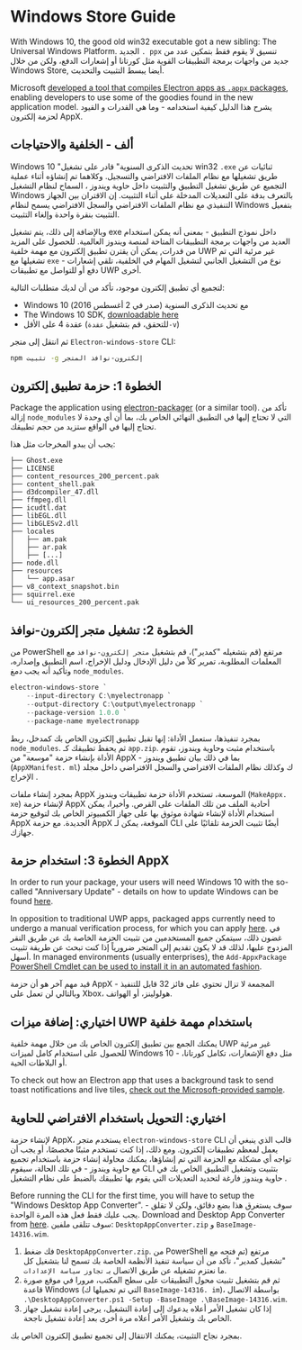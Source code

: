 # Windows Store Guide

With Windows 10, the good old win32 executable got a new sibling: The Universal Windows Platform. الجديد `. ppx` تنسيق لا يقوم فقط بتمكين عدد من جديد من واجهات برمجة التطبيقات القوية مثل كورتانا أو إشعارات الدفع، ولكن من خلال Windows Store, أيضا يبسط التثبيت والتحديث.

Microsoft [developed a tool that compiles Electron apps as `.appx` packages][electron-windows-store], enabling developers to use some of the goodies found in the new application model. يشرح هذا الدليل كيفية استخدامه - وما هي القدرات و القيود لحزمة إلكترون AppX.

## ألف - الخلفية والاحتياجات

Windows 10 "تحديث الذكرى السنوية" قادر على تشغيل win32 `.exe` ثنائيات عن طريق تشغيلها مع نظام الملفات الافتراضي والتسجيل. وكلاهما تم إنشاؤه أثناء عملية التجميع عن طريق تشغيل التطبيق والتثبيت داخل حاوية ويندوز ، السماح لنظام التشغيل Windows بالتعرف بدقة على التعديلات المدخلة على أثناء التثبيت. إن الاقتران بين الجهاز التنفيذي مع نظام الملفات الافتراضي والسجل الافتراضي يسمح لنظام Windows بتفعيل التثبيت بنقرة واحدة وإلغاء التثبيت.

وبالإضافة إلى ذلك، يتم تشغيل exe داخل نموذج التطبيق - بمعنى أنه يمكن استخدام العديد من واجهات برمجة التطبيقات المتاحة لمنصة ويندوز العالمية. للحصول على المزيد من قدرات, يمكن أن يقترن تطبيق إلكترون مع مهمة خلفية UWP غير مرئية التي تم تشغيلها مع `exe` - نوع من التشغيل الجانبي لتشغيل المهام في الخلفية، تلقي إشعارات دفع أو للتواصل مع تطبيقات UWP أخرى.

لتجميع أي تطبيق إلكترون موجود، تأكد من أن لديك متطلبات التالية:

* Windows 10 مع تحديث الذكرى السنوية (صدر في 2 أغسطس 2016)
* The Windows 10 SDK, [downloadable here][windows-sdk]
* عقدة 4 على الأقل (للتحقق، قم بتشغيل `عقدة-v`)

ثم انتقل إلى متجر `Electron-windows-store` CLI:

```sh
npm تثبيت -g إلكترون-نوافذ المتجر
```

## الخطوة 1: حزمة تطبيق إلكترون

Package the application using [electron-packager][electron-packager] (or a similar tool). تأكد من إزالة `node_modules` التي لا تحتاج إليها في التطبيق النهائي الخاص بك، بما أن أي وحدة لا تحتاج إليها في الواقع ستزيد من حجم تطبيقك.

يجب أن يبدو المخرجات مثل هذا:

```plaintext
├── Ghost.exe
├── LICENSE
├── content_resources_200_percent.pak
├── content_shell.pak
├── d3dcompiler_47.dll
├── ffmpeg.dll
├── icudtl.dat
├── libEGL.dll
├── libGLESv2.dll
├── locales
│   ├── am.pak
│   ├── ar.pak
│   ├── [...]
├── node.dll
├── resources
│   └── app.asar
├── v8_context_snapshot.bin
├── squirrel.exe
└── ui_resources_200_percent.pak
```

## الخطوة 2: تشغيل متجر إلكترون-نوافذ

من PowerShell مرتفع (قم بتشغيله "كمدير")، قم بتشغيل `متجر إلكترون-نوافذ` مع المعلمات المطلوبة، تمرير كلاً من دليل الإدخال ودليل الإخراج، اسم التطبيق وإصداره، وتأكيد أنه يجب دمغ `node_modules`.

```powershell
electron-windows-store `
    --input-directory C:\myelectronapp `
    --output-directory C:\output\myelectronapp `
    --package-version 1.0.0 `
    --package-name myelectronapp
```

بمجرد تنفيذها، ستعمل الأداة: إنها تقبل تطبيق إلكترون الخاص بك كمدخل، ربط `node_modules`. ثم يحفظ تطبيقك كـ `app.zip`. باستخدام مثبت وحاوية ويندوز، تقوم الأداة بإنشاء حزمة "موسعة" من AppX - بما في ذلك بيان تطبيق ويندوز (`AppXManifest. ml`) ك وكذلك نظام الملفات الافتراضي والسجل الافتراضي داخل مجلد الإخراج .

بمجرد إنشاء ملفات AppX الموسعة، تستخدم الأداة حزمة تطبيقات ويندوز (`MakeAppx. xe`) لإنشاء حزمة AppX أحادية الملف من تلك الملفات على القرص. وأخيرا، يمكن استخدام الأداة لإنشاء شهادة موثوق بها على جهاز الكمبيوتر الخاص بك لتوقيع حزمة AppX الجديدة. مع حزمة AppX الموقعة، يمكن لـ CLI أيضًا تثبيت الحزمة تلقائيًا على جهازك.

## الخطوة 3: استخدام حزمة AppX

In order to run your package, your users will need Windows 10 with the so-called "Anniversary Update" - details on how to update Windows can be found [here][how-to-update].

In opposition to traditional UWP apps, packaged apps currently need to undergo a manual verification process, for which you can apply [here][centennial-campaigns]. في غضون ذلك، سيتمكن جميع المستخدمين من تثبيت الحزمة الخاصة بك عن طريق النقر المزدوج عليها، لذلك قد لا يكون تقديم إلى المتجر ضرورياً إذا كنت تبحث عن طريقة تثبيت أسهل. In managed environments (usually enterprises), the `Add-AppxPackage` [PowerShell Cmdlet can be used to install it in an automated fashion][add-appxpackage].

قيد مهم آخر هو أن حزمة AppX المجمعة لا تزال تحتوي على فائز 32 قابل للتنفيذ - وبالتالي لن تعمل على Xbox، هولولينز، أو الهواتف.

## اختياري: إضافة ميزات UWP باستخدام مهمة خلفية
يمكنك الجمع بين تطبيق إلكترون الخاص بك من خلال مهمة خلفية UWP غير مرئية للحصول على استخدام كامل لميزات Windows 10 - مثل دفع الإشعارات، تكامل كورتانا، أو البلاطات الحية.

To check out how an Electron app that uses a background task to send toast notifications and live tiles, [check out the Microsoft-provided sample][background-task].

## اختياري: التحويل باستخدام الافتراضي للحاوية

لإنشاء حزمة AppX، يستخدم متجر `electron-windows-store` CLI قالب الذي ينبغي أن يعمل لمعظم تطبيقات إلكترون. ومع ذلك، إذا كنت تستخدم مثبتًا مخصصًا، أو يجب أن تواجه أي مشكلة مع الحزمة التي تم إنشاؤها، يمكنك محاولة إنشاء حزمة باستخدام تجميع مع حاوية ويندوز - في تلك الحالة، سيقوم CLI بتثبيت وتشغيل التطبيق الخاص بك في حاوية ويندوز فارغة لتحديد التعديلات التي يقوم بها تطبيقك بالضبط على نظام التشغيل .

Before running the CLI for the first time, you will have to setup the "Windows Desktop App Converter". سوف يستغرق هذا بضع دقائق، ولكن لا تقلق - يجب عليك فقط فعل هذه المرة الواحدة. Download and Desktop App Converter from [here][app-converter]. سوف تتلقى ملفين: `DesktopAppConverter.zip` و `BaseImage-14316.wim`.

1. فك ضغط `DesktopAppConverter.zip`. من PowerShell مرتفع (تم فتحه مع "تشغيل كمدير"، تأكد من أن سياسة تنفيذ الأنظمة الخاصة بك تسمح لنا بتشغيل كل ما نعتزم تشغيله عن طريق الاتصال بـ `تجاوز سياسة الإعدادات`.
2. ثم قم بتشغيل تثبيت محول التطبيقات على سطح المكتب، مرورا في موقع صورة قاعدة Windows (التي تم تحميلها ك `BaseImage-14316. im`)، بواسطة الاتصال `.\DesktopAppConverter.ps1 -Setup -BaseImage .\BaseImage-14316.wim`.
3. إذا كان تشغيل الأمر أعلاه يدعوك إلى إعادة التشغيل، يرجى إعادة تشغيل جهاز الخاص بك وتشغيل الأمر أعلاه مرة أخرى بعد إعادة تشغيل ناجحة.

بمجرد نجاح التثبيت، يمكنك الانتقال إلى تجميع تطبيق إلكترون الخاص بك.

[windows-sdk]: https://developer.microsoft.com/en-us/windows/downloads/windows-10-sdk
[app-converter]: https://docs.microsoft.com/en-us/windows/uwp/porting/desktop-to-uwp-run-desktop-app-converter
[add-appxpackage]: https://technet.microsoft.com/en-us/library/hh856048.aspx
[electron-packager]: https://github.com/electron/electron-packager
[electron-windows-store]: https://github.com/catalystcode/electron-windows-store
[background-task]: https://github.com/felixrieseberg/electron-uwp-background
[centennial-campaigns]: https://developer.microsoft.com/en-us/windows/projects/campaigns/desktop-bridge
[how-to-update]: https://blogs.windows.com/windowsexperience/2016/08/02/how-to-get-the-windows-10-anniversary-update
